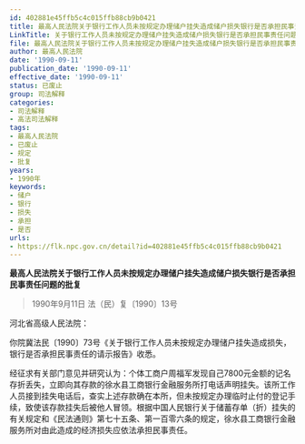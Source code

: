```yaml
---
id: 402881e45ffb5c4c015ffb88cb9b0421
title: 最高人民法院关于银行工作人员未按规定办理储户挂失造成储户损失银行是否承担民事责任问题的批复
LinkTitle: 关于银行工作人员未按规定办理储户挂失造成储户损失银行是否承担民事责任问题的批复（1990）
file: 最高人民法院关于银行工作人员未按规定办理储户挂失造成储户损失银行是否承担民事责任问题的批复_19900911_402881e45ffb5c4c015ffb88cb9b0421.docx
author: 最高人民法院
date: '1990-09-11'
publication_date: '1990-09-11'
effective_date: '1990-09-11'
status: 已废止
group: 司法解释
categories:
- 司法解释
- 高法司法解释
tags:
- 最高人民法院
- 已废止
- 规定
- 批复
years:
- 1990年
keywords:
- 储户
- 银行
- 损失
- 承担
- 是否
urls:
- https://flk.npc.gov.cn/detail?id=402881e45ffb5c4c015ffb88cb9b0421
---
```


**最高人民法院关于银行工作人员未按规定办理储户挂失造成储户损失银行是否承担民事责任问题的批复**

> 1990年9月11日 法（民）复〔1990〕13号

河北省高级人民法院：

你院冀法民〔1990〕73号《关于银行工作人员未按规定办理储户挂失造成损失，银行是否承担民事责任的请示报告》收悉。

经征求有关部门意见并研究认为：个体工商户周福军发现自己7800元金额的记名存折丢失，立即向其存款的徐水县工商银行金融服务所打电话声明挂失。该所工作人员接到挂失电话后，查实上述存款确在本所，但未按规定办理临时止付的登记手续，致使该存款挂失后被他人冒领。根据中国人民银行关于储蓄存单（折）挂失的有关规定和《民法通则》第七十五条、第一百零六条的规定，徐水县工商银行金融服务所对由此造成的经济损失应依法承担民事责任。
